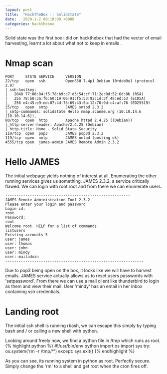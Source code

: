 ```yaml
---
layout: post
title:  "HackTheBox :: Solidstate"
date:   2020-1-2 00:10:00 +0000
categories: hackthebox
---
```

Solid state was the first box i did on hackthebox that had the vector of email harvesting, learnt a lot about what not to keep in emails .

# Nmap scan
```
PORT     STATE SERVICE     VERSION
22/tcp   open  ssh         OpenSSH 7.4p1 Debian 10+deb9u1 (protocol 2.0)
| ssh-hostkey: 
|   2048 77:00:84:f5:78:b9:c7:d3:54:cf:71:2e:0d:52:6d:8b (RSA)
|   256 78:b8:3a:f6:60:19:06:91:f5:53:92:1d:3f:48:ed:53 (ECDSA)
|_  256 e4:45:e9:ed:07:4d:73:69:43:5a:12:70:9d:c4:af:76 (ED25519)
25/tcp   open  smtp        JAMES smtpd 2.3.2
|_smtp-commands: solidstate Hello nmap.scanme.org (10.10.14.6 [10.10.14.6]), 
80/tcp   open  http        Apache httpd 2.4.25 ((Debian))
|_http-server-header: Apache/2.4.25 (Debian)
|_http-title: Home - Solid State Security
110/tcp  open  pop3        JAMES pop3d 2.3.2
119/tcp  open  nntp        JAMES nntpd (posting ok)
4555/tcp open  james-admin JAMES Remote Admin 2.3.2
```

# Hello JAMES
The initial webpage yields nothing of interest at all. Enumerating the other running services gives us something. JAMES 2.3.2, a service critically flawed. We can login with root:root and from there we can enumerate users.
```
--------------------------------------------------------
JAMES Remote Administration Tool 2.3.2
Please enter your login and password
Login id:
root
Password:
root
Welcome root. HELP for a list of commands
listusers
Existing accounts 5
user: james
user: thomas
user: john
user: mindy
user: mailadmin
--------------------------------------------------------------
```
Due to pop3 being open on the box, it looks like we will have to harvest emails. JAMES service actually allows us to reset users passwords with 'setpassword'. From there we can use a mail client like thunderbird to login as them and view their mail.
User 'mindy' has an email in her inbox containing ssh credentials.

# Landing root
The initial ssh shell is running rbash, we can escape this simply by typing bash and / or calling a new shell with python.

Looking around freely now, we find a python file in /tmp which runs as root.
{% highlight python %}
#!/usr/bin/env python
import os
import sys
try:
     os.system('rm -r /tmp/*')
except:
     sys.exit()
{% endhighlight %}

As you can see, its running system in python as root. Perfectly secure. Simply change the 'rm' to a shell and get root when the cron fires off.


